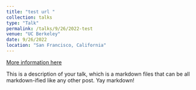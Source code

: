 ```yaml
---
title: "test url "
collection: talks
type: "Talk"
permalink: /talks/9/26/2022-test
venue: "UC Berkeley"
date: 9/26/2022
location: "San Francisco, California"
---
```


[More information here](cliu124.github.io/files/paper1.pdf)

This is a description of your talk, which is a markdown files that can be all markdown-ified like any other post. Yay markdown!
